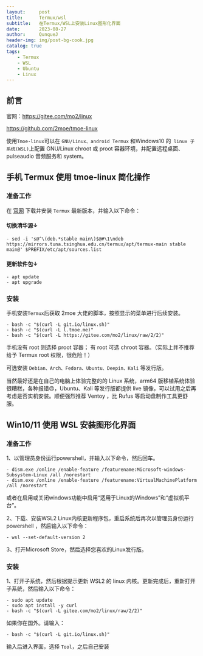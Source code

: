 ```yaml
---
layout:     post
title:      Termux/wsl
subtitle:   在Termux/WSL上安装Linux图形化界面
date:       2023-08-27
author:     QunqueJ
header-img: img/post-bg-cook.jpg
catalog: true
tags:
    - Termux
    - WSL
    - Ubuntu
    - Linux
---
```


## 前言

官网：https://gitee.com/mo2/linux

https://github.com/2moe/tmoe-linux

使用`Tmoe-linux`可以在 `GNU/Linux、android Termux` 和Windows10 的` linux 子系统(WSL)`上配置 GNU/Linux chroot 或 proot 容器环境，并配置远程桌面、pulseaudio 音频服务和 system。

## 手机 Termux 使用 tmoe-linux 简化操作

### 准备工作

在 [官网](https://termux.dev/en/) 下载并安装 `Termux` 最新版本，并输入以下命令：

#### 切换清华源↓
```	objc
- sed -i 's@^\(deb.*stable main\)$@#\1\ndeb https://mirrors.tuna.tsinghua.edu.cn/termux/apt/termux-main stable main@' $PREFIX/etc/apt/sources.list
```

#### 更新软件包↓
```	objc
- apt update
- apt upgrade
```

### 安装

手机安装`Termux`后获取 2moe 大佬的脚本，按照显示的菜单进行后续安装。

```	objc
- bash -c "$(curl -L git.io/linux.sh)"
- bash -c "$(curl -L l.tmoe.me)"
- bash -c "$(curl -L https://gitee.com/mo2/linux/raw/2/2)"
```

手机没有 root 则选择 proot 容器；
有 root 可选 chroot 容器。（实际上并不推荐给予 Termux root 权限，很危险！）

可选安装 `Debian、Arch、Fedora、Ubuntu、Deepin、Kali` 等发行版。

当然最好还是在自己的电脑上体验完整的的 Linux 系统，arm64 版移植系统体验很糟糕，各种报错😣，Ubuntu、Kali 等发行版都提供 live 镜像，可以试用之后再考虑是否实机安装。顺便强烈推荐 Ventoy ，比 Rufus 等启动盘制作工具更舒服。

## Win10/11 使用 WSL 安装图形化界面

### 准备工作

1、以管理员身份运行powershell，并输入以下命令，然后回车。

```	objc
- dism.exe /online /enable-feature /featurename:Microsoft-windows-Subsystem-Linux /all /norestart
- dism.exe /online /enable-feature /featurename:VirtualMachinePlatform /all /norestart
```

或者在启用或关闭windows功能中启用“适用于Linux的Windows”和“虚拟机平台”。

2、下载、安装WSL2 Linux内核更新程序包，重启系统后再次以管理员身份运行 powershell ，然后输入以下命令：

```	objc
- wsl --set-default-version 2
```

3、打开Microsoft Store，然后选择您喜欢的Linux发行版。

### 安装

1、打开子系统，然后根据提示更新 WSL2 的 linux 内核。更新完成后，重新打开子系统，然后输入以下命令：

```	objc
- sudo apt update
- sudo apt install -y curl
- bash -c "$(curl -L gitee.com/mo2/linux/raw/2/2)"
```

如果你在国外。请输入：

```	objc
- bash -c "$(curl -L git.io/linux.sh)"
```

输入后进入界面，选择 `Tool`，之后自己安装
